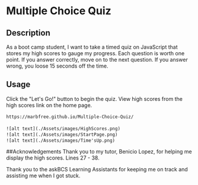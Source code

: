 # Multiple Choice Quiz

## Description

As a boot camp student, I want to take a timed quiz on JavaScript that stores my high scores to gauge my progress.  Each question is worth one point.  If you answer correctly, move on to the next question.  If you answer wrong, you loose 15 seconds off the time.  

## Usage

Click the "Let's Go!" button to begin the quiz.  View high scores from the high scores link on the home page.  

    https://marbfree.github.io/Multiple-Choice-Quiz/
   
    ![alt text](./Assets/images/HighScores.png)
    ![alt text](./Assets/images/StartPage.png)
    ![alt text](./Assets/images/Time'sUp.png)
    

##Acknowledgements
Thank you to my tutor, Benicio Lopez, for helping me display the high scores.  Lines 27 - 38.

Thank you to the askBCS Learning Assistants for keeping me on track and assisting me when I got stuck.
